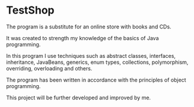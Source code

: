 TestShop
========
The program is a substitute for an online store with books and CDs. 

It was created to strength my knowledge of the basics of Java programming. 

In this program I use techniques such as abstract classes, interfaces, inheritance, JavaBeans, generics, 
enum types, collections, polymorphism, overriding, overloading and others. 

The program has been written in accordance with the principles of object programming. 

This project will be further developed and improved by me.
